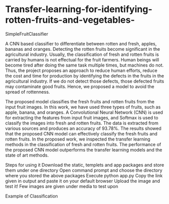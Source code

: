 # Transfer-learning-for-identifying-rotten-fruits-and-vegetables-
SimpleFruitClassifier


A CNN based classifier to differentiate between rotten and fresh, apples, bananas and oranges.
Detecting the rotten fruits become significant in the agricultural industry. Usually, the classification of fresh and rotten fruits is carried by humans is not effectual for the fruit farmers. Human beings will become tired after doing the same task multiple times, but machines do not. Thus, the project proposes an approach to reduce human efforts, reduce the cost and time for production by identifying the defects in the fruits in the agricultural industry. If we do not detect those defects, those defected fruits may contaminate good fruits. Hence, we proposed a model to avoid the spread of rottenness.

The proposed model classifies the fresh fruits and rotten fruits from the input fruit images. In this work, we have used three types of fruits, such as apple, banana, and oranges. A Convolutional Neural Network (CNN) is used for extracting the features from input fruit images, and Softmax is used to classify the images into fresh and rotten fruits. The data is extracted from various sources and produces an accuracy of 93.78%. The results showed that the proposed CNN model can effectively classify the fresh fruits and rotten fruits. In the proposed work, we inspected the transfer learning methods in the classification of fresh and rotten fruits. The performance of the proposed CNN model outperforms the transfer learning models and the state of art methods.

Steps for using it
Download the static, templets and app packages and store them under one directory
Open command prompt and choose the directory where you stored the above packages
Execute python app.py
Copy the link given in output and paste it on your default browser
Upload the image and test it!
Few images are given under media to test upon

Example of Classification


